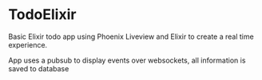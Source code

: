 # TodoElixir

Basic Elixir todo app using Phoenix Liveview and Elixir to create a real time experience.

App uses a pubsub to display events over websockets, all information is saved to database

